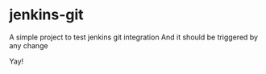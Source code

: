 # jenkins-git

A simple project to test jenkins git integration
And it should be triggered by any change

Yay!
